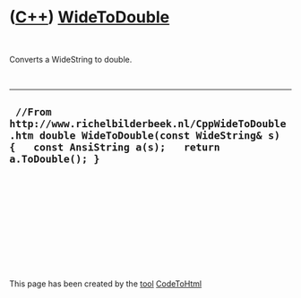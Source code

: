
 

 

 

 

 

([C++](Cpp.md)) [WideToDouble](CppWideToDouble.md)
====================================================

 

Converts a WideString to double.

 

  -----------------------------------------------------------------------------------------------------------------------------------------------------------
  ` //From http://www.richelbilderbeek.nl/CppWideToDouble.htm double WideToDouble(const WideString& s) {   const AnsiString a(s);   return a.ToDouble(); }`
  -----------------------------------------------------------------------------------------------------------------------------------------------------------

 

 

 

 

 

 

This page has been created by the [tool](Tools.md)
[CodeToHtml](ToolCodeToHtml.md)
